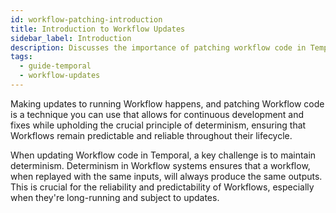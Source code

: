 ```yaml
---
id: workflow-patching-introduction
title: Introduction to Workflow Updates
sidebar_label: Introduction
description: Discusses the importance of patching workflow code in Temporal, focusing on maintaining determinism in long-running workflows.
tags:
  - guide-temporal
  - workflow-updates
---
```


Making updates to running Workflow happens, and patching Workflow code is a technique you can use that allows for continuous development and fixes while upholding the crucial principle of determinism, ensuring that Workflows remain predictable and reliable throughout their lifecycle.

When updating Workflow code in Temporal, a key challenge is to maintain determinism.
Determinism in Workflow systems ensures that a workflow, when replayed with the same inputs, will always produce the same outputs.
This is crucial for the reliability and predictability of Workflows, especially when they're long-running and subject to updates.

